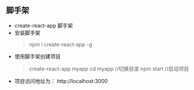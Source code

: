 ## 脚手架
-   create-react-app 脚手架
-   安装脚手架
    >npm i create-react-app -g 
-   使用脚手架创建项目
    >create-react-app myapp
    >cd myapp    //切换目录
    >npm start  //启动项目
-   项目访问地址为： http://localhost:3000
